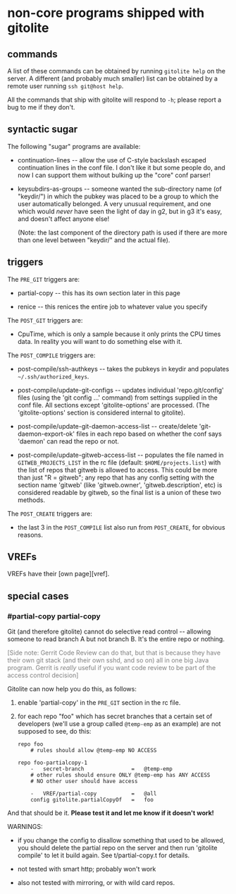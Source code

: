 # non-core programs shipped with gitolite

## commands

A list of these commands can be obtained by running `gitolite help` on the
server.  A different (and probably much smaller) list can be obtained by a
remote user running `ssh git@host help`.

All the commands that ship with gitolite will respond to `-h`; please report a
bug to me if they don't.

## syntactic sugar

The following "sugar" programs are available:

  * continuation-lines -- allow the use of C-style backslash escaped
    continuation lines in the conf file.  I don't like it but some people do,
    and now I can support them without bulking up the "core" conf parser!

  * keysubdirs-as-groups -- someone wanted the sub-directory name (of
    "keydir/") in which the pubkey was placed to be a group to which the user
    automatically belonged.  A very unusual requirement, and one which would
    *never* have seen the light of day in g2, but in g3 it's easy, and doesn't
    affect anyone else!

    (Note: the last component of the directory path is used if there are more
    than one level between "keydir/" and the actual file).

## triggers

The `PRE_GIT` triggers are:

  * partial-copy -- this has its own section later in this page

  * renice -- this renices the entire job to whatever value you specify

The `POST_GIT` triggers are:

  * CpuTime, which is only a sample because it only prints the CPU times data.
    In reality you will want to do something else with it.

The `POST_COMPILE` triggers are:

  * post-compile/ssh-authkeys -- takes the pubkeys in keydir and populates
    `~/.ssh/authorized_keys`.

  * post-compile/update-git-configs -- updates individual 'repo.git/config'
    files (using the 'git config ...' command) from settings supplied in the
    conf file.  All sections except 'gitolite-options' are processed.  (The
    'gitolite-options' section is considered internal to gitolite).

  * post-compile/update-git-daemon-access-list -- create/delete
    'git-daemon-export-ok' files in each repo based on whether the conf says
    'daemon' can read the repo or not.

  * post-compile/update-gitweb-access-list -- populates the file named in
    `GITWEB_PROJECTS_LIST` in the rc file (default: `$HOME/projects.list`)
    with the list of repos that gitweb is allowed to access.  This could be
    more than just "R = gitweb"; any repo that has any config setting with the
    section name 'gitweb' (like 'gitweb.owner', 'gitweb.description', etc) is
    considered readable by gitweb, so the final list is a union of these two
    methods.

The `POST_CREATE` triggers are:

  * the last 3 in the `POST_COMPILE` list also run from `POST_CREATE`, for
    obvious reasons.

## VREFs

VREFs have their [own page][vref].

## special cases

### #partial-copy partial-copy

Git (and therefore gitolite) cannot do selective read control -- allowing
someone to read branch A but not branch B.  It's the entire repo or nothing.

<font color="gray"> [Side note: Gerrit Code Review can do that, but that is
because they have their own git stack (and their own sshd, and so on) all in
one big Java program.  Gerrit is *really* useful if you want code review to be
part of the access control decision] </font>

Gitolite can now help you do this, as follows:

1.  enable 'partial-copy' in the `PRE_GIT` section in the rc file.

2.  for each repo "foo" which has secret branches that a certain set of
    developers (we'll use a group called `@temp-emp` as an example) are not
    supposed to see, do this:

        repo foo
            # rules should allow @temp-emp NO ACCESS

        repo foo-partialcopy-1
            -   secret-branch               =   @temp-emp
            # other rules should ensure ONLY @temp-emp has ANY ACCESS
            # NO other user should have access

            -   VREF/partial-copy           =   @all
            config gitolite.partialCopyOf   =   foo

And that should be it.  **Please test it and let me know if it doesn't work!**

WARNINGS:

  * if you change the config to disallow something that used to be allowed,
    you should delete the partial repo on the server and then run 'gitolite
    compile' to let it build again.  See t/partial-copy.t for details.

  * not tested with smart http; probably won't work

  * also not tested with mirroring, or with wild card repos.
